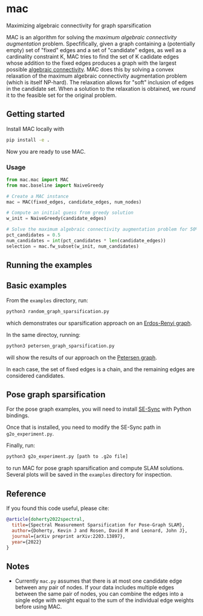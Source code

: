 # mac
Maximizing algebraic connectivity for graph sparsification

MAC is an algorithm for solving the *maximum algebraic connectivity augmentation* problem. Specfifically, given a graph containing a (potentially empty) set of "fixed" edges and a set of "candidate" edges, as well as a cardinality constraint K, MAC tries to find the set of K cadidate edges whose addition to the fixed edges produces a graph with the largest possible [algebraic connectivity](https://en.wikipedia.org/wiki/Algebraic_connectivity). MAC does this by solving a convex relaxation of the maximum algebraic connectivity augmentation problem (which is itself NP-hard). The relaxation allows for "soft" inclusion of edges in the candidate set. When a solution to the relaxation is obtained, we _round_ it to the feasible set for the original problem.

## Getting started

Install MAC locally with
```bash
pip install -e .
```

Now you are ready to use MAC.

### Usage

```python
from mac.mac import MAC
from mac.baseline import NaiveGreedy

# Create a MAC instance
mac = MAC(fixed_edges, candidate_edges, num_nodes)

# Compute an initial guess from greedy solution
w_init = NaiveGreedy(candidate_edges)

# Solve the maximum algebraic connectivity augmentation problem for 50% edges
pct_candidates = 0.5
num_candidates = int(pct_candidates * len(candidate_edges))
selection = mac.fw_subset(w_init, num_candidates)
```

## Running the examples

## Basic examples

From the `examples` directory, run:
```bash
python3 random_graph_sparsification.py
```
which demonstrates our sparsification approach on an [Erdos-Renyi graph](https://en.wikipedia.org/wiki/Erd%C5%91s%E2%80%93R%C3%A9nyi_model).

In the same directoy, running:
```bash
python3 petersen_graph_sparsification.py
```
will show the results of our approach on the [Petersen graph](https://en.wikipedia.org/wiki/Petersen_graph).

In each case, the set of fixed edges is a chain, and the remaining edges are considered candidates.

## Pose graph sparsification

For the pose graph examples, you will need to install [SE-Sync](https://github.com/david-m-rosen/SE-Sync) with Python bindings.

Once that is installed, you need to modify the SE-Sync path in `g2o_experiment.py`.

Finally, run:
```bash
python3 g2o_experiment.py [path to .g2o file]
```
to run MAC for pose graph sparsification and compute SLAM solutions. Several plots will be saved in the `examples` directory for inspection.

## Reference

If you found this code useful, please cite:
```bibtex
@article{doherty2022spectral,
  title={Spectral Measurement Sparsification for Pose-Graph SLAM},
  author={Doherty, Kevin J and Rosen, David M and Leonard, John J},
  journal={arXiv preprint arXiv:2203.13897},
  year={2022}
}
```

## Notes

- Currently `mac.py` assumes that there is at most one candidate edge between
  any pair of nodes. If your data includes multiple edges between the same pair
  of nodes, you can combine the edges into a single edge with weight equal to
  the sum of the individual edge weights before using MAC.
